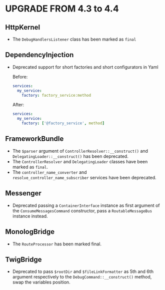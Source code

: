 UPGRADE FROM 4.3 to 4.4
=======================

HttpKernel
----------

 * The `DebugHandlersListener` class has been marked as `final`

DependencyInjection
-------------------

 * Deprecated support for short factories and short configurators in Yaml

   Before:
   ```yaml
   services:
     my_service:
       factory: factory_service:method
   ```

   After:
   ```yaml
   services:
     my_service:
       factory: ['@factory_service', method]
   ```

FrameworkBundle
---------------

* The `$parser` argument of `ControllerResolver::__construct()` and `DelegatingLoader::__construct()`
  has been deprecated.
* The `ControllerResolver` and `DelegatingLoader` classes have been marked as `final`.
* The `controller_name_converter` and `resolve_controller_name_subscriber` services have been deprecated.

Messenger
---------

 * Deprecated passing a `ContainerInterface` instance as first argument of the `ConsumeMessagesCommand` constructor,
   pass a `RoutableMessageBus`  instance instead.

MonologBridge
--------------

 * The `RouteProcessor` has been marked final.

TwigBridge
----------

 * Deprecated to pass `$rootDir` and `$fileLinkFormatter` as 5th and 6th argument respectively to the 
   `DebugCommand::__construct()` method, swap the variables position.
